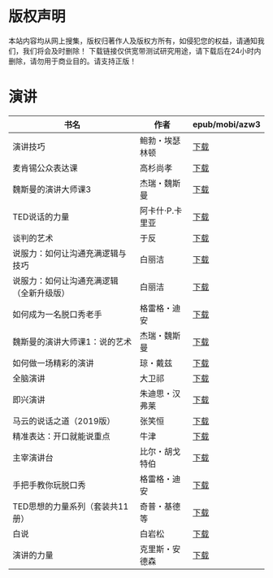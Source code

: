 # 版权声明

本站内容均从网上搜集，版权归著作人及版权方所有，如侵犯您的权益，请通知我们，我们将会及时删除！ 下载链接仅供宽带测试研究用途，请下载后在24小时内删除，请勿用于商业目的。请支持正版！

# 演讲

| 书名 | 作者 | epub/mobi/azw3 |
| --- | --- | --- |
| 演讲技巧 | 鲍勃・埃瑟林顿 | [下载](https://url89.ctfile.com/f/31084289-1375512052-f9a19a?p=8866) |
| 麦肯锡公众表达课 | 高杉尚孝 | [下载](https://url89.ctfile.com/f/31084289-1357001626-761f03?p=8866) |
| 魏斯曼的演讲大师课3 | 杰瑞・魏斯曼 | [下载](https://url89.ctfile.com/f/31084289-1356989377-f44a36?p=8866) |
| TED说话的力量 | 阿卡什·P.卡里亚 | [下载](https://url89.ctfile.com/f/31084289-1356986599-210179?p=8866) |
| 谈判的艺术 | 于反 | [下载](https://url89.ctfile.com/f/31084289-1356986518-9ea72b?p=8866) |
| 说服力：如何让沟通充满逻辑与技巧 | 白丽洁 | [下载](https://url89.ctfile.com/f/31084289-1356986359-ce2061?p=8866) |
| 说服力：如何让沟通充满逻辑（全新升级版） | 白丽洁 | [下载](https://url89.ctfile.com/f/31084289-1356985729-c3f598?p=8866) |
| 如何成为一名脱口秀老手 | 格雷格・迪安 | [下载](https://url89.ctfile.com/f/31084289-1356985621-257d5f?p=8866) |
| 魏斯曼的演讲大师课1：说的艺术 | 杰瑞・魏斯曼 | [下载](https://url89.ctfile.com/f/31084289-1356985207-998a83?p=8866) |
| 如何做一场精彩的演讲 | 琼・戴兹 | [下载](https://url89.ctfile.com/f/31084289-1356984253-cb19a9?p=8866) |
| 全脑演讲 | 大卫祁 | [下载](https://url89.ctfile.com/f/31084289-1357052488-95594d?p=8866) |
| 即兴演讲 | 朱迪思・汉弗莱 | [下载](https://url89.ctfile.com/f/31084289-1357050613-87d762?p=8866) |
| 马云的说话之道（2019版） | 张笑恒 | [下载](https://url89.ctfile.com/f/31084289-1357049980-537e2f?p=8866) |
| 精准表达：开口就能说重点 | 牛津 | [下载](https://url89.ctfile.com/f/31084289-1357026985-8d194b?p=8866) |
| 主宰演讲台 | 比尔・胡戈特伯 | [下载](https://url89.ctfile.com/f/31084289-1357026454-f43984?p=8866) |
| 手把手教你玩脱口秀 | 格雷格・迪安 | [下载](https://url89.ctfile.com/f/31084289-1357017172-eb3c87?p=8866) |
| TED思想的力量系列（套装共11册） | 奇普・基德等 | [下载](https://url89.ctfile.com/f/31084289-1357012561-cc2ad1?p=8866) |
| 白说 | 白岩松 | [下载](https://url89.ctfile.com/f/31084289-1357006843-caef85?p=8866) |
| 演讲的力量 | 克里斯・安德森 | [下载](https://url89.ctfile.com/f/31084289-1357006537-682cc0?p=8866) |
